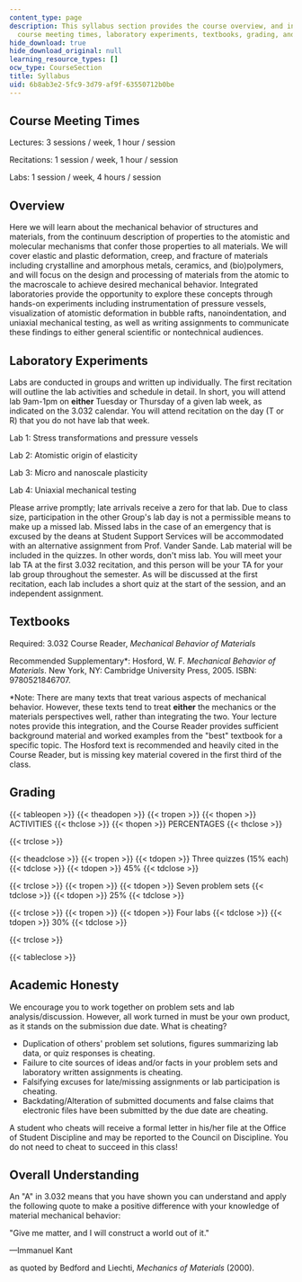 ```yaml
---
content_type: page
description: This syllabus section provides the course overview, and information about
  course meeting times, laboratory experiments, textbooks, grading, and academic honesty.
hide_download: true
hide_download_original: null
learning_resource_types: []
ocw_type: CourseSection
title: Syllabus
uid: 6b8ab3e2-5fc9-3d79-af9f-63550712b0be
---
```


Course Meeting Times
--------------------

Lectures: 3 sessions / week, 1 hour / session

Recitations: 1 session / week, 1 hour / session

Labs: 1 session / week, 4 hours / session

Overview
--------

Here we will learn about the mechanical behavior of structures and materials, from the continuum description of properties to the atomistic and molecular mechanisms that confer those properties to all materials. We will cover elastic and plastic deformation, creep, and fracture of materials including crystalline and amorphous metals, ceramics, and (bio)polymers, and will focus on the design and processing of materials from the atomic to the macroscale to achieve desired mechanical behavior. Integrated laboratories provide the opportunity to explore these concepts through hands-on experiments including instrumentation of pressure vessels, visualization of atomistic deformation in bubble rafts, nanoindentation, and uniaxial mechanical testing, as well as writing assignments to communicate these findings to either general scientific or nontechnical audiences.

Laboratory Experiments
----------------------

Labs are conducted in groups and written up individually. The first recitation will outline the lab activities and schedule in detail. In short, you will attend lab 9am-1pm on **either** Tuesday or Thursday of a given lab week, as indicated on the 3.032 calendar. You will attend recitation on the day (T or R) that you do not have lab that week.

Lab 1: Stress transformations and pressure vessels

Lab 2: Atomistic origin of elasticity

Lab 3: Micro and nanoscale plasticity

Lab 4: Uniaxial mechanical testing

Please arrive promptly; late arrivals receive a zero for that lab. Due to class size, participation in the other Group's lab day is not a permissible means to make up a missed lab. Missed labs in the case of an emergency that is excused by the deans at Student Support Services will be accommodated with an alternative assignment from Prof. Vander Sande. Lab material will be included in the quizzes. In other words, don't miss lab. You will meet your lab TA at the first 3.032 recitation, and this person will be your TA for your lab group throughout the semester. As will be discussed at the first recitation, each lab includes a short quiz at the start of the session, and an independent assignment.

Textbooks
---------

Required: 3.032 Course Reader, _Mechanical Behavior of Materials_

Recommended Supplementary\*: Hosford, W. F. _Mechanical Behavior of Materials_. New York, NY: Cambridge University Press, 2005. ISBN: 9780521846707.

\*Note: There are many texts that treat various aspects of mechanical behavior. However, these texts tend to treat **either** the mechanics or the materials perspectives well, rather than integrating the two. Your lecture notes provide this integration, and the Course Reader provides sufficient background material and worked examples from the "best" textbook for a specific topic. The Hosford text is recommended and heavily cited in the Course Reader, but is missing key material covered in the first third of the class.

Grading
-------

{{< tableopen >}}
{{< theadopen >}}
{{< tropen >}}
{{< thopen >}}
ACTIVITIES
{{< thclose >}}
{{< thopen >}}
PERCENTAGES
{{< thclose >}}

{{< trclose >}}

{{< theadclose >}}
{{< tropen >}}
{{< tdopen >}}
Three quizzes (15% each)
{{< tdclose >}}
{{< tdopen >}}
45%
{{< tdclose >}}

{{< trclose >}}
{{< tropen >}}
{{< tdopen >}}
Seven problem sets
{{< tdclose >}}
{{< tdopen >}}
25%
{{< tdclose >}}

{{< trclose >}}
{{< tropen >}}
{{< tdopen >}}
Four labs
{{< tdclose >}}
{{< tdopen >}}
30%
{{< tdclose >}}

{{< trclose >}}

{{< tableclose >}}

Academic Honesty
----------------

We encourage you to work together on problem sets and lab analysis/discussion. However, all work turned in must be your own product, as it stands on the submission due date. What is cheating?

*   Duplication of others' problem set solutions, figures summarizing lab data, or quiz responses is cheating.
*   Failure to cite sources of ideas and/or facts in your problem sets and laboratory written assignments is cheating.
*   Falsifying excuses for late/missing assignments or lab participation is cheating.
*   Backdating/Alteration of submitted documents and false claims that electronic files have been submitted by the due date are cheating.

A student who cheats will receive a formal letter in his/her file at the Office of Student Discipline and may be reported to the Council on Discipline. You do not need to cheat to succeed in this class!

Overall Understanding
---------------------

An "A" in 3.032 means that you have shown you can understand and apply the following quote to make a positive difference with your knowledge of material mechanical behavior:

"Give me matter, and I will construct a world out of it."

—Immanuel Kant

as quoted by Bedford and Liechti, _Mechanics of Materials_ (2000).